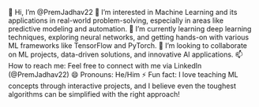 👋 Hi, I’m @PremJadhav22
👀 I’m interested in Machine Learning and its applications in real-world problem-solving, especially in areas like predictive modeling and automation.
🌱 I’m currently learning deep learning techniques, exploring neural networks, and getting hands-on with various ML frameworks like TensorFlow and PyTorch.
💞️ I’m looking to collaborate on ML projects, data-driven solutions, and innovative AI applications.
📫 How to reach me: Feel free to connect with me via LinkedIn (@PremJadhav22)
😄 Pronouns: He/Him
⚡ Fun fact: I love teaching ML concepts through interactive projects, and I believe even the toughest algorithms can be simplified with the right approach!

<!---
PremJadhav22/PremJadhav22 is a ✨ special ✨ repository because its `README.md` (this file) appears on your GitHub profile.
You can click the Preview link to take a look at your changes.
--->
